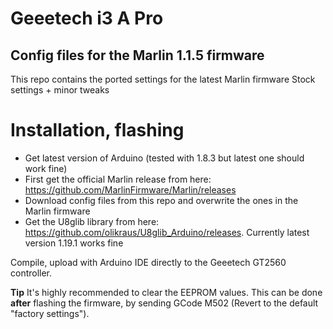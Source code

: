 # Geeetech i3 A Pro
## Config files for the Marlin 1.1.5 firmware

This repo contains the ported settings for the latest Marlin firmware
Stock settings + minor tweaks

# Installation, flashing
* Get latest version of Arduino (tested with 1.8.3 but latest one should work fine)
* First get the official Marlin release from here: https://github.com/MarlinFirmware/Marlin/releases
* Download config files from this repo and overwrite the ones in the Marlin firmware
* Get the U8glib library from here: https://github.com/olikraus/U8glib_Arduino/releases. Currently latest version 1.19.1 works fine

Compile, upload with Arduino IDE directly to the Geeetech GT2560 controller.

**Tip** It's highly recommended to clear the EEPROM values. This can be done **after** flashing the firmware, by sending GCode M502 (Revert to the default "factory settings").
